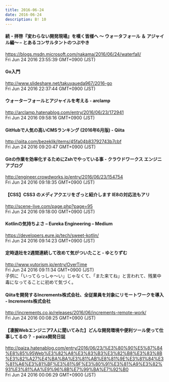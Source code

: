 ```yaml
---
title: 2016-06-24
date: 2016-06-24
description: B! 10
---
```


#### 続・拝啓『変わらない開発現場』を嘆く皆様へ ～ ウォータフォール ＆ アジャイル編～ – とあるコンサルタントのつぶやき
https://blogs.msdn.microsoft.com/nakama/2016/06/24/waterfall/<br>
Fri Jun 24 2016 23:55:39 GMT+0900 (JST)<br>


#### Go入門
http://www.slideshare.net/takuyaueda967/2016-go<br>
Fri Jun 24 2016 22:37:44 GMT+0900 (JST)<br>


#### ウォーターフォールとアジャイルを考える - arclamp
http://arclamp.hatenablog.com/entry/2016/06/23/172941<br>
Fri Jun 24 2016 09:58:16 GMT+0900 (JST)<br>


#### GitHubで人気の高いCMSランキング (2016年6月版) - Qiita
http://qiita.com/bezeklik/items/45fa04b83792743b7cbf<br>
Fri Jun 24 2016 09:20:47 GMT+0900 (JST)<br>


#### Gitの作業を効率化するためにZshでやっている事 - クラウドワークス エンジニアブログ
http://engineer.crowdworks.jp/entry/2016/06/23/154754<br>
Fri Jun 24 2016 09:18:35 GMT+0900 (JST)<br>


#### 【CSS】CSS3 のメディアクエリをざっと紹介します IE8の対応法もアリ
http://scene-live.com/page.php?page=95<br>
Fri Jun 24 2016 09:18:00 GMT+0900 (JST)<br>


#### Kotlinの気持ちよさ – Eureka Engineering – Medium
https://developers.eure.jp/tech/sweet-kotlin/<br>
Fri Jun 24 2016 09:14:23 GMT+0900 (JST)<br>


#### 定時退社を2週間連続して改めて気がついたこと - ゆとりずむ
http://www.yutorism.jp/entry/OverTime<br>
Fri Jun 24 2016 09:11:34 GMT+0900 (JST)<br>
子供に「いってらっしゃ～い」じゃなくて、「また来てね」と言われて、残業中毒になってることに初めて気づく。


#### Qiitaを開発するIncrements株式会社、全従業員を対象にリモートワークを導入 - Increments株式会社
http://increments.co.jp/releases/2016/06/increments-remote-work/<br>
Fri Jun 24 2016 00:08:25 GMT+0900 (JST)<br>


#### 【凄腕Webエンジニア7人に聞いてみた】どんな開発環境や便利ツール使って仕事してるの？ - paiza開発日誌
http://paiza.hatenablog.com/entry/2016/06/23/%E3%80%90%E5%87%84%E8%85%95Web%E3%82%A8%E3%83%B3%E3%82%B8%E3%83%8B%E3%82%A27%E4%BA%BA%E3%81%AB%E8%81%9E%E3%81%84%E3%81%A6%E3%81%BF%E3%81%9F%E3%80%91%E3%81%A9%E3%82%93%E3%81%AA%E9%96%8B%E7%99%BA%E7%92%B0<br>
Fri Jun 24 2016 00:06:29 GMT+0900 (JST)<br>


